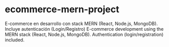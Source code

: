 # ecommerce-mern-project
E-commerce en desarrollo con stack MERN (React, Node.js, MongoDB). Incluye autenticación (Login/Registro) 
E-commerce development using the MERN stack (React, Node.js, MongoDB). Authentication (login/registration) included.
